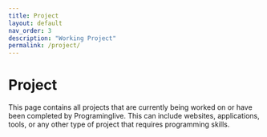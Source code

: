 ```yaml
---
title: Project
layout: default
nav_order: 3
description: "Working Project"
permalink: /project/
---
```


# Project
This page contains all projects that are currently being worked on or have been completed by Programinglive. This can include websites, applications, tools, or any other type of project that requires programming skills.
